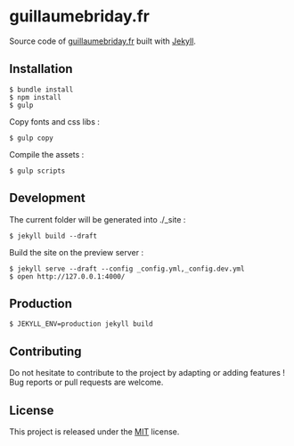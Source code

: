 # guillaumebriday.fr

Source code of [guillaumebriday.fr](https://guillaumebriday.fr) built with [Jekyll](http://jekyllrb.com/).

## Installation

```
$ bundle install
$ npm install
$ gulp
```
Copy fonts and css libs :
```
$ gulp copy
```

Compile the assets :
```
$ gulp scripts
```

## Development

The current folder will be generated into ./_site :
```
$ jekyll build --draft
```

Build the site on the preview server :
```
$ jekyll serve --draft --config _config.yml,_config.dev.yml
$ open http://127.0.0.1:4000/
```

## Production

```
$ JEKYLL_ENV=production jekyll build
```

## Contributing

Do not hesitate to contribute to the project by adapting or adding features ! Bug reports or pull requests are welcome.

## License

This project is released under the [MIT](http://opensource.org/licenses/MIT) license.
